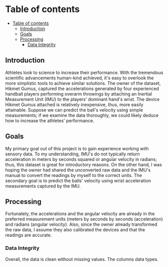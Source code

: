 # Table of contents

- [Table of contents](#table-of-contents)
  - [Introduction](#introduction)
  - [Goals](#goals)
  - [Processing](#processing)
    - [Data Integrity](#data-integrity)

## Introduction

Athletes look to science to increase their performance. With the tremendous scientific advancements human-kind achieved, it's easy to overlook the more simplistic tools to achieve similar solutions.
The owner of the dataset, Hikmet Gumus, captured the accelerations generated by four experienced handball players performing overarm throwings by attaching an Inertial Measurement Unit (IMU) to the players' dominant hand's wrist. The device Hikmet Gumus attached is relatively inexpensive, thus, more easily attainable. Suppose we can predict the ball's velocity using simple measurements; if we examine the data thoroughly, we could likely deduce how to increase the athletes' performance.

## Goals

My primary goal out of this project is to gain experience working with sensory data. To my understanding, IMU's do not typically return acceleration in meters by seconds squared or angular velocity in radians; thus, this dataset is great for introductory reasons. On the other hand, I was hoping the owner had shared the unconverted raw data and the IMU's manual to convert the readings by myself to the correct units. The secondary goal is to predict the balls' velocity using wrist acceleration measurements captured by the IMU.

## Processing

Fortunately, the accelerations and the angular velocity are already in the preferred measurement units (meters by seconds by seconds (acceleration) and radians (angular velocity). Also, since the owner already transformed the raw data, I assume they also calibrated the devices and that the readings are accurate.

### Data Integrity

Overall, the data is clean without missing values. The columns data types.